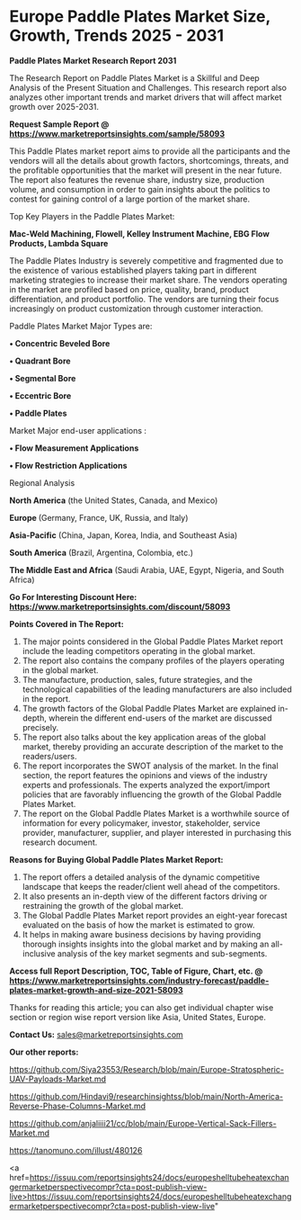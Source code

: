 # Europe Paddle Plates Market Size, Growth, Trends 2025 - 2031

<strong>Paddle Plates Market Research Report 2031</strong>

The Research Report on Paddle Plates Market is a Skillful and Deep Analysis of the Present Situation and Challenges. This research report also analyzes other important trends and market drivers that will affect market growth over 2025-2031.

<strong>Request Sample Report @ <a href=https://www.marketreportsinsights.com/sample/58093>https://www.marketreportsinsights.com/sample/58093</a></strong>

This Paddle Plates market report aims to provide all the participants and the vendors will all the details about growth factors, shortcomings, threats, and the profitable opportunities that the market will present in the near future. The report also features the revenue share, industry size, production volume, and consumption in order to gain insights about the politics to contest for gaining control of a large portion of the market share.

Top Key Players in the Paddle Plates Market:

<strong>Mac-Weld Machining, Flowell, Kelley Instrument Machine, EBG Flow Products, Lambda Square</strong>

The Paddle Plates Industry is severely competitive and fragmented due to the existence of various established players taking part in different marketing strategies to increase their market share. The vendors operating in the market are profiled based on price, quality, brand, product differentiation, and product portfolio. The vendors are turning their focus increasingly on product customization through customer interaction.

Paddle Plates Market Major Types are:

<strong>• Concentric Beveled Bore

• Quadrant Bore

• Segmental Bore

• Eccentric Bore

• Paddle Plates</strong>

Market Major end-user applications :

<strong>• Flow Measurement Applications

• Flow Restriction Applications</strong>

Regional Analysis

</u><strong><b>North America</b></strong> (the United States, Canada, and Mexico)

<strong><b>Europe </b></strong>(Germany, France, UK, Russia, and Italy)

<strong><b>Asia-Pacific</b></strong> (China, Japan, Korea, India, and Southeast Asia)

<strong><b>South America</b></strong> (Brazil, Argentina, Colombia, etc.)

<strong><b>The Middle East and Africa</b></strong> (Saudi Arabia, UAE, Egypt, Nigeria, and South Africa)

<strong>Go For Interesting Discount Here: <a href=https://www.marketreportsinsights.com/discount/58093>https://www.marketreportsinsights.com/discount/58093</a></strong>

<strong>Points Covered in The Report:</strong>
<ol>
  <li>The major points considered in the Global Paddle Plates Market report include the leading competitors operating in the global market.</li>
  <li>The report also contains the company profiles of the players operating in the global market.</li>
  <li>The manufacture, production, sales, future strategies, and the technological capabilities of the leading manufacturers are also included in the report.</li>
  <li>The growth factors of the Global Paddle Plates Market are explained in-depth, wherein the different end-users of the market are discussed precisely.</li>
  <li>The report also talks about the key application areas of the global market, thereby providing an accurate description of the market to the readers/users.</li>
  <li>The report incorporates the SWOT analysis of the market. In the final section, the report features the opinions and views of the industry experts and professionals. The experts analyzed the export/import policies that are favorably influencing the growth of the Global Paddle Plates Market.</li>
  <li>The report on the Global Paddle Plates Market is a worthwhile source of information for every policymaker, investor, stakeholder, service provider, manufacturer, supplier, and player interested in purchasing this research document.</li>
</ol>
<strong>Reasons for Buying Global Paddle Plates Market Report:</strong>

<ol>
  <li>The report offers a detailed analysis of the dynamic competitive landscape that keeps the reader/client well ahead of the competitors.</li>
  <li>It also presents an in-depth view of the different factors driving or restraining the growth of the global market.</li>
  <li>The Global Paddle Plates Market report provides an eight-year forecast evaluated on the basis of how the market is estimated to grow.</li>
  <li>It helps in making aware business decisions by having providing thorough insights insights into the global market and by making an all-inclusive analysis of the key market segments and sub-segments.</li>
</ol>
<strong>Access full Report Description, TOC, Table of Figure, Chart, etc. @ <a href=https://www.marketreportsinsights.com/industry-forecast/paddle-plates-market-growth-and-size-2021-58093>https://www.marketreportsinsights.com/industry-forecast/paddle-plates-market-growth-and-size-2021-58093</a></strong>


Thanks for reading this article; you can also get individual chapter wise section or region wise report version like Asia, United States, Europe.

<strong>Contact Us:</strong>
sales@marketreportsinsights.com

<strong>Our other reports:</strong>

<a href=https://github.com/Siya23553/Research/blob/main/Europe-Stratospheric-UAV-Payloads-Market.md>https://github.com/Siya23553/Research/blob/main/Europe-Stratospheric-UAV-Payloads-Market.md</a>

<a href=https://github.com/Hindavi9/researchinsightss/blob/main/North-America-Reverse-Phase-Columns-Market.md>https://github.com/Hindavi9/researchinsightss/blob/main/North-America-Reverse-Phase-Columns-Market.md</a>

<a href=https://github.com/anjaliiii21/cc/blob/main/Europe-Vertical-Sack-Fillers-Market.md>https://github.com/anjaliiii21/cc/blob/main/Europe-Vertical-Sack-Fillers-Market.md</a>

<a href=https://tanomuno.com/illust/480126>https://tanomuno.com/illust/480126</a>

<a href=https://issuu.com/reportsinsights24/docs/europeshelltubeheatexchangermarketperspectivecompr?cta=post-publish-view-live>https://issuu.com/reportsinsights24/docs/europeshelltubeheatexchangermarketperspectivecompr?cta=post-publish-view-live</a>"
